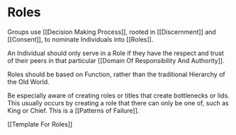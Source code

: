 # Roles

Groups use [[Decision Making Process]], rooted in [[Discernment]] and [[Consent]], to nominate Individuals into [[Roles]]. 

An Individual should only serve in a Role if they have the respect and trust of their peers in that particular [[Domain Of Responsibility And Authority]].  

Roles should be based on Function, rather than the traditional Hierarchy of the Old World. 

Be especially aware of creating roles or titles that create bottlenecks or lids. This usually occurs by creating a role that there can only be one of, such as King or Chief. This is a [[Patterns of Failure]].  

[[Template For Roles]] 